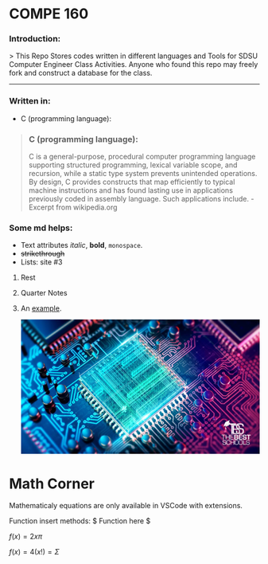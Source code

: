 # **COMPE 160**

### Introduction:

\> This Repo Stores codes written in different languages and Tools for SDSU Computer Engineer Class Activities. Anyone who found this repo may freely fork and construct a database for the class.

-------

### Written in:

- C (programming language):

> ### **C (programming language):**
> C is a general-purpose, procedural computer programming language supporting structured programming, lexical variable scope, and recursion, while a static type system prevents unintended operations. By design, C provides constructs that map efficiently to typical machine instructions and has found lasting use in applications previously coded in assembly language. Such applications include. - Excerpt from wikipedia.org



### Some md helps:

* Text attributes _italic_, **bold**, `monospace`.
* ~~strikethrough~~
* Lists: site #3
1. Rest
2. Quarter Notes
3. An [example](http://example.com).

     <div style="text-align:center"><img src="Resources/s.jpg" /></div>

# Math Corner
Mathematicaly equations are only available in VSCode with extensions.

Function insert methods: \$ Function here \$

$f(x) = 2x\pi$

$f(x)=4(x!)=\Sigma$
